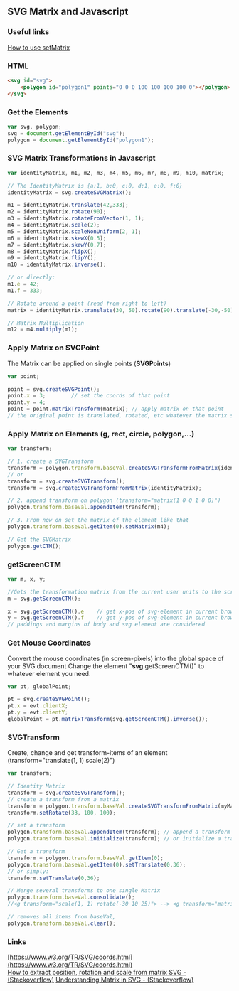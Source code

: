 ## SVG Matrix and Javascript

### Useful links
[How to use setMatrix](https://stackoverflow.com/questions/72985672/how-to-use-setmatrix-in-svg)

### HTML
```html
<svg id="svg">
    <polygon id="polygon1" points="0 0 0 100 100 100 100 0"></polygon>
</svg>
```

### Get the Elements
```javascript
var svg, polygon;
svg = document.getElementById("svg");
polygon = document.getElementById("polygon1");

```

### SVG Matrix Transformations in Javascript
```javascript
var identityMatrix, m1, m2, m3, m4, m5, m6, m7, m8, m9, m10, matrix;

// The IdentityMatrix is {a:1, b:0, c:0, d:1, e:0, f:0}
identityMatrix = svg.createSVGMatrix();		

m1 = identityMatrix.translate(42,333);
m2 = identityMatrix.rotate(90);
m3 = identityMatrix.rotateFromVector(1, 1);
m4 = identityMatrix.scale(2);
m5 = identityMatrix.scaleNonUniform(2, 1);
m6 = identityMatrix.skewX(0.5);
m7 = identityMatrix.skewY(0.7);
m8 = identityMatrix.flipX();
m9 = identityMatrix.flipY();
m10 = identityMatrix.inverse();

// or directly:
m1.e = 42;
m1.f = 333;

// Rotate around a point (read from right to left)
matrix = identityMatrix.translate(30, 50).rotate(90).translate(-30,-50);

// Matrix Multiplication
m12 = m4.multiply(m1);

```
	

### Apply Matrix on SVGPoint
The Matrix can be applied on single points (**SVGPoints**) 
```javascript
var point; 

point = svg.createSVGPoint();
point.x = 3;		// set the coords of that point
point.y = 4;		
point = point.matrixTransform(matrix); // apply matrix on that point
// the original point is translated, rotated, etc whatever the matrix says.

```

### Apply Matrix on Elements (g, rect, circle, polygon,...)

```javascript
var transform; 

// 1. create a SVGTransform
transform = polygon.transform.baseVal.createSVGTransformFromMatrix(identityMatrix);
// or 
transform = svg.createSVGTransform();
transform = svg.createSVGTransformFromMatrix(identityMatrix);

// 2. append transform on polygon (transform="matrix(1 0 0 1 0 0)")
polygon.transform.baseVal.appendItem(transform);

// 3. From now on set the matrix of the element like that
polygon.transform.baseVal.getItem(0).setMatrix(m4);

// Get the SVGMatrix
polygon.getCTM();

```

### getScreenCTM
```javascript
var m, x, y; 

//Gets the transformation matrix from the current user units to the screen coordinate system.
m = svg.getScreenCTM(); 	

x = svg.getScreenCTM().e	// get x-pos of svg-element in current browser 	
y = svg.getScreenCTM().f 	// get y-pos of svg-element in current browser
// paddings and margins of body and svg element are considered

```


### Get Mouse Coordinates 
Convert the mouse coordinates (in screen-pixels) into the global space of your SVG document
Change the element "**svg**.getScreenCTM()" to whatever element you need.
```javascript
var pt, globalPoint; 

pt = svg.createSVGPoint();
pt.x = evt.clientX;
pt.y = evt.clientY;
globalPoint = pt.matrixTransform(svg.getScreenCTM().inverse());

```

### SVGTransform 
Create, change and get transform-items of an element (transform="translate(1, 1) scale(2)")

```javascript
var transform;

// Identity Matrix
transform = svg.createSVGTransform();
// create a transform from a matrix
transform = polygon.transform.baseVal.createSVGTransformFromMatrix(myMatrix);
transform.setRotate(33, 100, 100);

// set a transform
polygon.transform.baseVal.appendItem(transform); // append a transform
polygon.transform.baseVal.initialize(transform); // or initialize a transform

// Get a transform
transform = polygon.transform.baseVal.getItem(0);
polygon.transform.baseVal.getItem(0).setTranslate(0,36);
// or simply:
transform.setTranslate(0,36);

// Merge several transforms to one single Matrix
polygon.transform.baseVal.consolidate();	
//<g transform="scale(1, 1) rotate(-30 10 25)"> --> <g transform="matrix(?,?,?,?,?,?)">

// removes all items from baseVal, 
polygon.transform.baseVal.clear();			


```




### Links
[https://www.w3.org/TR/SVG/coords.html](https://www.w3.org/TR/SVG/coords.html)<br>
[How to extract position, rotation and scale from matrix SVG -(Stackoverflow)](http://stackoverflow.com/questions/16359246/how-to-extract-position-rotation-and-scale-from-matrix-svg)
[Understanding Matrix in SVG - (Stackoverflow)](http://stackoverflow.com/questions/31281515/understanding-matrix-in-svg)




